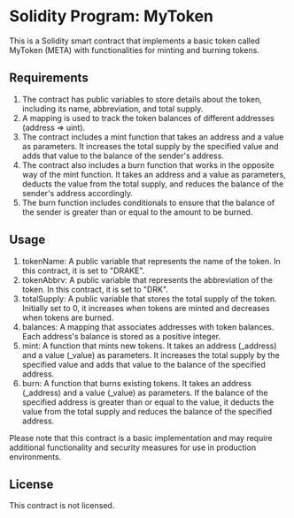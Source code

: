 # Solidity Program: MyToken

This is a Solidity smart contract that implements a basic token called MyToken (META) with functionalities for minting and burning tokens.

## Requirements

1. The contract has public variables to store details about the token, including its name, abbreviation, and total supply.
2. A mapping is used to track the token balances of different addresses (address => uint).
3. The contract includes a mint function that takes an address and a value as parameters. It increases the total supply by the specified value and adds that value to the balance of the sender's address.
4. The contract also includes a burn function that works in the opposite way of the mint function. It takes an address and a value as parameters, deducts the value from the total supply, and reduces the balance of the sender's address accordingly.
5. The burn function includes conditionals to ensure that the balance of the sender is greater than or equal to the amount to be burned.

## Usage

1. tokenName: A public variable that represents the name of the token. In this contract, it is set to "DRAKE".
2. tokenAbbrv: A public variable that represents the abbreviation of the token. In this contract, it is set to "DRK".
3. totalSupply: A public variable that stores the total supply of the token. Initially set to 0, it increases when tokens are minted and decreases when tokens are burned.
4. balances: A mapping that associates addresses with token balances. Each address's balance is stored as a positive integer.
5. mint: A function that mints new tokens. It takes an address (_address) and a value (_value) as parameters. It increases the total supply by the specified value and adds that value to the balance of the specified address.
6. burn: A function that burns existing tokens. It takes an address (_address) and a value (_value) as parameters. If the balance of the specified address is greater than or equal to the value, it deducts the value from the total supply and reduces the balance of the specified address.

Please note that this contract is a basic implementation and may require additional functionality and security measures for use in production environments.

## License

This contract is not licensed.
